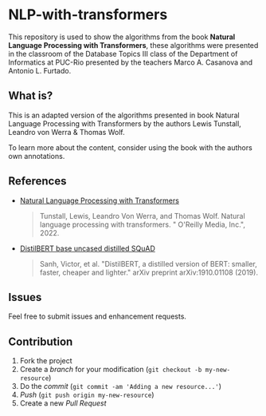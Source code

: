 # NLP-with-transformers

This repository is used to show the algorithms from the book **Natural Language Processing with Transformers**, these algorithms were presented in the classroom of the Database Topics III class of the Department of Informatics at PUC-Rio presented by the teachers Marco A. Casanova and Antonio L. Furtado.

## What is?

This is an adapted version of the algorithms presented in book Natural Language Processing with Transformers by the authors Lewis Tunstall, Leandro von Werra & Thomas Wolf. 

To learn more about the content, consider using the book with the authors own annotations.

## References

* [Natural Language Processing with Transformers](https://www.oreilly.com/library/view/natural-language-processing/9781098136789/)

  > Tunstall, Lewis, Leandro Von Werra, and Thomas Wolf. Natural language processing with transformers. " O'Reilly Media, Inc.", 2022.
 
* [DistilBERT base uncased distilled SQuAD](https://huggingface.co/distilbert-base-uncased-distilled-squad)

  > Sanh, Victor, et al. "DistilBERT, a distilled version of BERT: smaller, faster, cheaper and lighter." arXiv preprint arXiv:1910.01108 (2019).
  
## Issues

Feel free to submit issues and enhancement requests.

## Contribution

1. Fork the project
2. Create a _branch_ for your modification (`git checkout -b my-new-resource`)
3. Do the _commit_ (`git commit -am 'Adding a new resource...'`)
4. _Push_ (`git push origin my-new-resource`)
5. Create a new _Pull Request_ 
